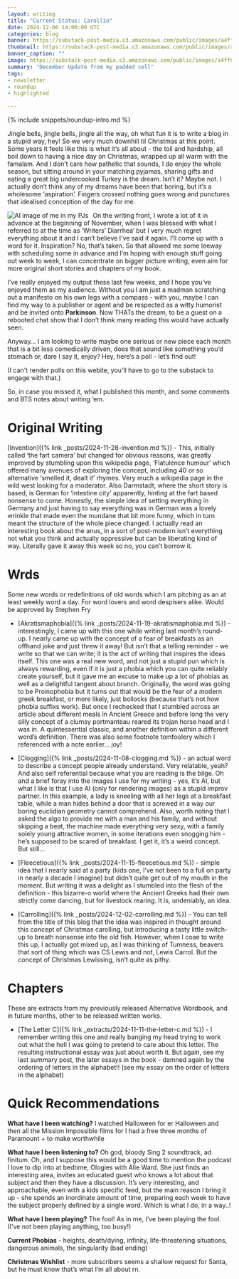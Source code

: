 ```yaml
---
layout: writing
title: "Current Status: Carollin"
date: 2024-12-06 14:00:00 UTC
categories: blog
banner: https://substack-post-media.s3.amazonaws.com/public/images/a4ff60b4-b682-4ba3-9500-3f5ac59c28a5_2048x2048.jpeg
thumbnail: https://substack-post-media.s3.amazonaws.com/public/images/a4ff60b4-b682-4ba3-9500-3f5ac59c28a5_2048x2048.jpeg
banner_caption: "" 
image: https://substack-post-media.s3.amazonaws.com/public/images/a4ff60b4-b682-4ba3-9500-3f5ac59c28a5_2048x2048.jpeg
summary: "December Update from my padded cell"
tags:
- newsletter
- roundup
- highlighted

---
```

{% include snippets/roundup-intro.md %}

Jingle bells, jingle bells, jingle all the way, oh what fun it is to write a blog in a stupid way, hey! So we very much downhill til Christmas at this point. Some years it feels like this is what it’s all about - the toil and hardship, all boil down to having a nice day on Christmas, wrapped up all warm with the famalam. And I don’t care how pathetic that sounds, I do enjoy the whole season, but sitting around in your matching pyjamas, sharing gifts and eating a great big undercooked Turkey is the dream. Isn’t it? Maybe not. I actually don’t think any of my dreams have been that boring, but it’s a wholesome ‘aspiration’. Fingers crossed nothing goes wrong and punctures that idealised conception of the day for me.

<img src="https://substack-post-media.s3.amazonaws.com/public/images/a4ff60b4-b682-4ba3-9500-3f5ac59c28a5_2048x2048.jpeg"
     alt="AI image of me in my PJs"
     style="float: left; margin-right: 10px;" />

On the writing front, I wrote a lot of it in advance at the beginning of November, when I was blessed with what I referred to at the time as ‘Writers’ Diarrhea‘ but I very much regret everything about it and I can’t believe I’ve said it again. I’ll come up with a word for it. Inspiration? No, that’s taken. So that allowed me some leeway with scheduling some in advance and I’m hoping with enough stuff going out week to week, I can concentrate on bigger picture writing, even aim for more original short stories and chapters of my book.

I’ve really enjoyed my output these last few weeks, and I hope you’ve enjoyed them as my audience. Without you I am just a madman scratching out a manifesto on his own legs with a compass - with you, maybe I can find my way to a publisher or agent and be respected as a witty humorist and be invited onto **Parkinson**. Now THATs the dream, to be a guest on a rebooted chat show that I don’t think many reading this would have actually seen.

Anyway… I am looking to write maybe one serious or new piece each month that is a bit less comedically driven, does that sound like something you’d stomach or, dare I say it, enjoy? Hey, here’s a poll - let’s find out!

(I can't render polls on this webite, you'll have to go to the substack to engage with that.)

So, in case you missed it, what I published this month, and some comments and BTS notes about writing ‘em.

# Original Writing

[Invention]({% link _posts/2024-11-28-invention.md %}) - This, initially called ‘the fart camera’ but changed for obvious reasons, was greatly improved by stumbling upon this wikipedia page, ‘Flatulence humour’ which offered many avenues of exploring the concept, including 40 or so alternative ‘smelled it, dealt it’ rhymes. Very much a wikipedia page in the wild west looking for a moderator. Also Darmstadt, where the short story is based, is German for ‘intestine city’ apparently, hinting at the fart based nonsense to come. Honestly, the simple idea of setting everything in Germany and just having to say everything was in German was a lovely wrinkle that made even the mundane that bit more funny, which in turn meant the structure of the whole piece changed. I actually read an interesting book about the anus, in a sort of post-modern isn’t everything not what you think and actually oppressive but can be liberating kind of way. Literally gave it away this week so no, you can’t borrow it.

# Wrds

Some new words or redefinitions of old words which I am pitching as an at least weekly word a day. For word lovers and word despisers alike. Would be approved by Stephen Fry

- [Akratismaphobia]({% link _posts/2024-11-19-akratismaphobia.md %}) - interestingly, I came up with this one while writing last month’s round-up. I nearly came up with the concept of a fear of breakfasts as an offhand joke and just threw it away! But isn’t that a telling reminder - we write so that we can write; it is the act of writing that inspires the ideas itself.  This one was a real new word, and not just a stupid pun which is always rewarding, even if it is just a phobia which you can quite reliably create yourself, but it gave me an excuse to make up a lot of phobias as well as a delightful tangent about brunch. Originally, the word was going to be Proinophobia but it turns out that would be the fear of a modern greek breakfast, or more likely, just bollocks (because that’s not how phobia suffixs work). But once I rechecked that I stumbled across an article about different meals in Ancient Greece and before long the very silly concept of a clumsy portmanteau reared its trojan horse head and I was in. A quintessential classic, and another definition within a different word’s definition. There was also some footnote tomfoolery which I referenced with a note earlier… joy!

- [Clogging]({% link _posts/2024-11-08-clogging.md %}) - an actual word to describe a concept people already understand. Very relatable, yeah? And also self referential because what you are reading is the bilge. Oh and a brief foray into the images I use for my writing - yes, it’s AI, but what I like is that I use AI (only for rendering images) as a stupid improv partner. In this example, a lady is kneeling with all her legs at a breakfast table, while a man hides behind a door that is screwed in a way our boring euclidian geometry cannot comprehend. Also, worth noting that I asked the algo to provide me with a man and his family, and without skipping a beat, the machine made everything very sexy, with a family solely young attractive women, in some iterations even snogging him - he’s supposed to be scared of breakfast. I get it, it’s a weird concept. But still… 

- [Fleecetious]({% link _posts/2024-11-15-fleecetious.md %}) - simple idea that I nearly said at a party (kids one, I’ve not been to a full on party in nearly a decade I imagine) but didn’t quite get out of my mouth in the moment. But writing it was a delight as I stumbled into the flesh of the definition - this bizarre-o world where the Ancient Greeks had their own strictly come dancing, but for livestock rearing. It is, undeniably, an idea.

- [Carrolling]({% link _posts/2024-12-02-carrolling.md %}) - You can tell from the title of this blog that the idea was inspired in thought around this concept of Christmas carolling, but introducing a tasty little switch-up to breath nonsense into the old fish. However, when I coae to write this up, I actually got mixed up, as I was thinking of Tumness, beavers that sort of thing which was CS Lewis and not, Lewis Carrol. But the concept of Christmas Lewissing, isn’t quite as pithy.

# Chapters

These are extracts from my previously released Alternative Wordbook, and in future months, other to be released written works.

- [The Letter C]({% link _extracts/2024-11-11-the-letter-c.md %}) - I remember writing this one and really banging my head trying to work out what the hell I was going to pretend to care about this letter. The resulting instructional essay was just about worth it. But again, see my last summary post, the later essays in the book - damned again by the ordering of letters in the alphabet!! (see my essay on the order of letters in the alphabet)

# Quick Recommendations

**What have I been watching?** I watched Halloween for er Halloween and then all the Mission Impossible films for I had a free three months of Paramount + to make worthwhile

**What have I been listening to?** Oh god, bloody Sing 2 soundtrack, ad finitum. Oh, and I suppose this would be a good time to mention the podcast I love to dip into at bedtime, Ologies with Alie Ward. She just finds an interesting area, invites an educated guest who knows a lot about that subject and then they have a discussion. It’s very interesting, and approachable, even with a kids specific feed, but the main reason I bring it up - she spends an inordinate amount of time, preparing each week to have the subject properly defined by a single word. Which is what I do, in a way..!

**What have I been playing?** The fool! As in me, I’ve been playing the fool. (I’ve not been playing anything, too busy!)

**Current Phobias** - heights, death/dying, infinity, life-threatening situations, dangerous animals, the singularity (bad ending)

**Christmas Wishlist**  - more subscribers seems a shallow request for Santa, but he must know that’s what I’m all about rn. 